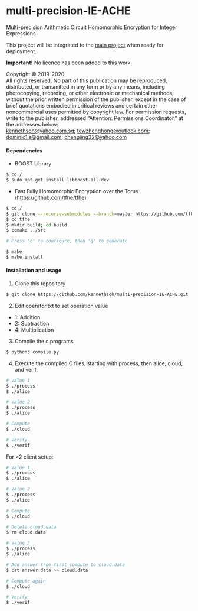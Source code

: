 # multi-precision-IE-ACHE
Multi-precision Arithmetic Circuit Homomorphic Encryption for Integer Expressions

This project will be integrated to the <a href="https://github.com/kennethsoh/IE-ACHE">main project</a> when ready for deployment.

<b>Important!</b>
No licence has been added to this work.

Copyright © 2019-2020 <br>
All rights reserved. No part of this publication may be reproduced, distributed, or transmitted in any form or by any means, including photocopying, recording, or other electronic or mechanical methods, without the prior written permission of the publisher, except in the case of brief quotations embodied in critical reviews and certain other noncommercial uses permitted by copyright law. For permission requests, write to the publisher, addressed “Attention: Permissions Coordinator,” at the addresses below:<br>
kennethsoh@yahoo.com.sg; tewzhenghong@outlook.com; dominic1js@gmail.com; chengjing32@yahoo.com

#### Dependencies
* BOOST Library
```bash
$ cd /
$ sudo apt-get install libboost-all-dev
```

* Fast Fully Homomorphic Encryption over the Torus (https://github.com/tfhe/tfhe)
```bash
$ cd /
$ git clone --recurse-submodules --branch=master https://github.com/tfhe/tfhe.git
$ cd tfhe
$ mkdir build; cd build
$ ccmake ../src

# Press 'c' to configure, then 'g' to generate

$ make
$ make install
```

#### Installation and usage
1. Clone this repository
``` bash
$ git clone https://github.com/kennethsoh/multi-precision-IE-ACHE.git
````

2. Edit operator.txt to set operation value
- 1: Addition
- 2: Subtraction
- 4: Multiplication

3. Compile the c programs 
```bash
$ python3 compile.py
```

4. Execute the compiled C files, starting with process, then alice, cloud, and verif.
```bash
# Value 1
$ ./process
$ ./alice

# Value 2
$ ./process
$ ./alice

# Compute
$ ./cloud

# Verify
$ ./verif
```

For >2 client setup:
```bash
# Value 1
$ ./process
$ ./alice

# Value 2
$ ./process
$ ./alice

# Compute
$ ./cloud

# Delete cloud.data
$ rm cloud.data

# Value 3
$ ./process
$ ./alice

# Add answer from first compute to cloud.data
$ cat answer.data >> cloud.data

# Compute again
$ ./cloud

# Verify
$ ./verif
```




